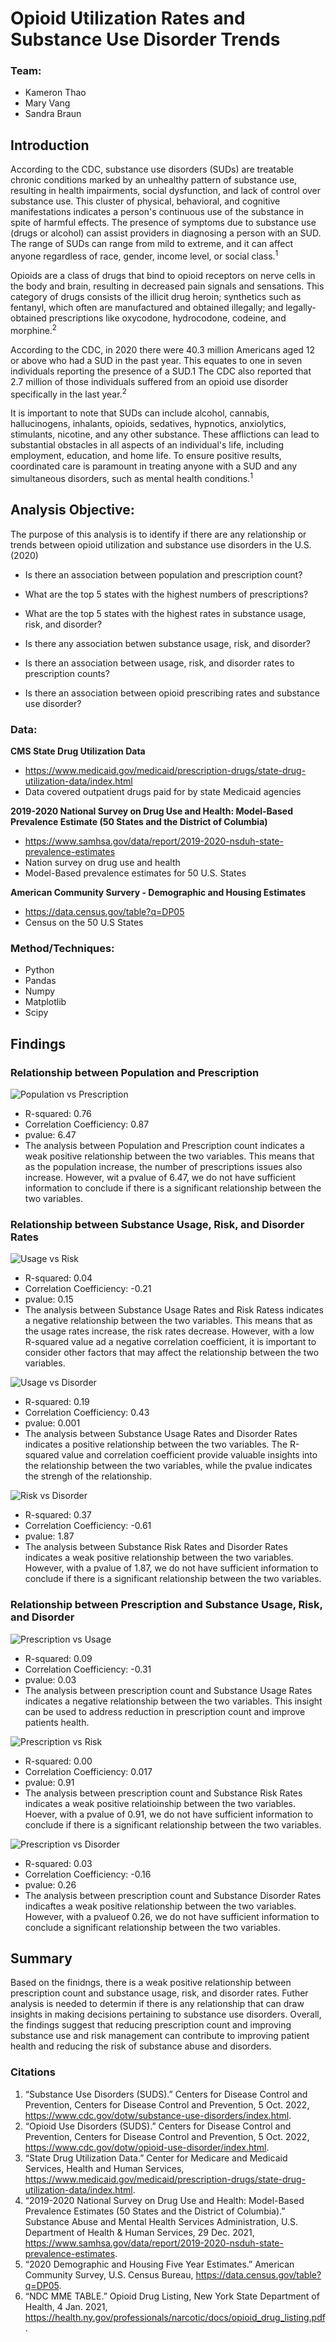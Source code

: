 # Opioid Utilization Rates and Substance Use Disorder Trends
### Team:
* Kameron Thao
* Mary Vang
* Sandra Braun 

## Introduction
According to the CDC, substance use disorders (SUDs) are treatable chronic conditions marked by an unhealthy pattern of substance use, resulting in health impairments, social dysfunction, and lack of control over substance use. This cluster of physical, behavioral, and cognitive manifestations indicates a person's continuous use of the substance in spite of harmful effects. The presence of symptoms due to substance use (drugs or alcohol) can assist providers in diagnosing a person with an SUD. The range of SUDs can range from mild to extreme, and it can affect anyone regardless of race, gender, income level, or social class.<sup>1</sup>

Opioids are a class of drugs that bind to opioid receptors on nerve cells in the body and brain, resulting in decreased pain signals and sensations. This category of drugs consists of the illicit drug heroin; synthetics such as fentanyl, which often are manufactured and obtained illegally; and legally-obtained prescriptions like oxycodone, hydrocodone, codeine, and morphine.<sup>2</sup>

According to the CDC, in 2020 there were 40.3 million Americans aged 12 or above who had a SUD in the past year. This equates to one in seven individuals reporting the presence of a SUD.1 The CDC also reported that 2.7 million of those individuals suffered from an opioid use disorder specifically in the last year.<sup>2</sup>

It is important to note that SUDs can include alcohol, cannabis, hallucinogens, inhalants, opioids, sedatives, hypnotics, anxiolytics, stimulants, nicotine, and any other substance. These afflictions can lead to substantial obstacles in all aspects of an individual's life, including employment, education, and home life. To ensure positive results, coordinated care is paramount in treating anyone with a SUD and any simultaneous disorders, such as mental health conditions.<sup>1</sup>

## Analysis Objective: 
The purpose of this analysis is to identify if there are any relationship or trends between opioid utilization and substance use disorders in the U.S. (2020)

* Is there an association between population and prescription count? 
* What are the top 5 states with the highest numbers of prescriptions? 

* What are the top 5 states with the highest rates in substance usage, risk, and disorder? 
* Is there any association betwen substance usage, risk, and disorder?

* Is there an association between usage, risk, and disorder rates to prescription counts? 
* Is there an association between opioid prescribing rates and substance use disorder? 

### Data:
**CMS State Drug Utilization Data**
* https://www.medicaid.gov/medicaid/prescription-drugs/state-drug-utilization-data/index.html
* Data covered outpatient drugs paid for by state Medicaid agencies 

**2019-2020 National Survey on Drug Use and Health: Model-Based Prevalence Estimate (50 States and the District of Columbia)** 
* https://www.samhsa.gov/data/report/2019-2020-nsduh-state-prevalence-estimates
* Nation survey on drug use and health 
* Model-Based prevalence estimates for 50 U.S. States

**American Community Survery - Demographic and Housing Estimates**
* https://data.census.gov/table?q=DP05
* Census on the 50 U.S States 

### Method/Techniques: 
* Python
* Pandas
* Numpy 
* Matplotlib 
* Scipy 

## Findings 
### Relationship between Population and Prescription

![Population vs Prescription](Images/1/Population%20vs%20Prescription.png)

* R-squared: 0.76
* Correlation Coefficiency: 0.87
* pvalue: 6.47
* The analysis between Population and Prescription count indicates a weak positive relationship between the two variables. This means that as the population increase, the number of prescriptions issues also increase. However, wit a pvalue of 6.47, we do not have sufficient information to conclude if there is a significant relationship between the two variables.  

### Relationship between Substance Usage, Risk, and Disorder Rates

![Usage vs Risk](Images/2/Usage%20vs%20Risk.png)

* R-squared: 0.04
* Correlation Coefficiency: -0.21
* pvalue: 0.15
* The analysis between Substance Usage Rates and Risk Ratess indicates a negative relationship between the two variables. This means that as the usage rates increase, the risk rates decrease. However, with a low R-squared value ad a negative correlation coefficient, it is important to consider other factors that may affect the relationship between the two variables. 

![Usage vs Disorder](Images/2/Usage%20vs%20Disorder.png)

* R-squared: 0.19
* Correlation Coefficiency: 0.43
* pvalue: 0.001
* The analysis between Substance Usage Rates and Disorder Rates indicates a positive relationship between the two variables. The R-squared value and correlation coefficient provide valuable insights into the relationship between the two variables, while the pvalue indicates the strengh of the relationship. 

![Risk vs Disorder](Images/2/Risk%20vs%20Disorder.png)

* R-squared: 0.37
* Correlation Coefficiency: -0.61
* pvalue: 1.87
* The analysis between Substance Risk Rates and Disorder Rates indicates a weak positive relationship between the two variables. However, with a pvalue of 1.87, we do not have sufficient information to conclude if there is a significant relationship between the two variables. 

### Relationship between Prescription and Substance Usage, Risk, and Disorder

![Prescription vs Usage](Images/3/Rx%20vs%20Usage.png)

* R-squared: 0.09
* Correlation Coefficiency: -0.31
* pvalue: 0.03
* The analysis between prescription count and Substance Usage Rates indicates a negative relationship between the two variables. This insight can be used to address reduction in prescription count and improve patients health. 

![Prescription vs Risk](Images/3/Rx%20vs%20Risk.png)

* R-squared: 0.00
* Correlation Coefficiency: 0.017
* pvalue: 0.91
* The analysis between prescription count and Substance Risk Rates indicates a weak positive relatioinship between the two variables. Hoever, with a pvalue of 0.91, we do not have sufficient information to conclude if there is a significant relationship between the two variables. 

![Prescription vs Disorder](Images/3/Rx%20vs%20Disorder.png)

* R-squared: 0.03
* Correlation Coefficiency: -0.16
* pvalue: 0.26
* The analysis between prescription count and Substance Disorder Rates indicaftes a weak positive relationship between the two variables. However, with a pvalueof 0.26, we do not have sufficient information to conclude a significant relationship between the two variables. 

## Summary
Based on the finidngs, there is a weak positive relationship between prescription count and substance usage, risk, and disorder rates. Futher analysis is needed to determin if there is any relationship that can draw insights in making decisions pertaining to substance use disorders. Overall, the findings suggest that reducing prescription count and improving substance use and risk management can contribute to improving patient health and reducing the risk of substance abuse and disorders. 

### Citations

1.	“Substance Use Disorders (SUDS).” Centers for Disease Control and Prevention, Centers for Disease Control and Prevention, 5 Oct. 2022, https://www.cdc.gov/dotw/substance-use-disorders/index.html. 
2.	“Opioid Use Disorders (SUDS).” Centers for Disease Control and Prevention, Centers for Disease Control and Prevention, 5 Oct. 2022, https://www.cdc.gov/dotw/opioid-use-disorder/index.html. 
3.	“State Drug Utilization Data.” Center for Medicare and Medicaid Services, Health and Human Services, https://www.medicaid.gov/medicaid/prescription-drugs/state-drug-utilization-data/index.html.
4.	“2019-2020 National Survey on Drug Use and Health: Model-Based Prevalence Estimates (50 States and the District of Columbia).” Substance Abuse and Mental Health Services Administration, U.S. Department of Health &amp; Human Services, 29 Dec. 2021, https://www.samhsa.gov/data/report/2019-2020-nsduh-state-prevalence-estimates.
5.	“2020 Demographic and Housing Five Year Estimates.” American Community Survey, U.S. Census Bureau, https://data.census.gov/table?q=DP05.
6.	“NDC MME TABLE.” Opioid Drug Listing, New York State Department of Health, 4 Jan. 2021, https://health.ny.gov/professionals/narcotic/docs/opioid_drug_listing.pdf.